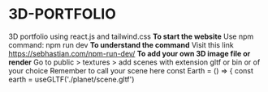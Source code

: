 # 3D-PORTFOLIO
3D portfolio using react.js and tailwind.css
**To start the website**
Use npm command: npm run dev
**To understand the command**
Visit this link https://sebhastian.com/npm-run-dev/
**To add your own 3D image file or render**
Go to public > textures > add scenes with extension gltf or bin or of your choice
Remember to call your scene here 
const Earth = () => {
  const earth = useGLTF('./planet/scene.gltf')
